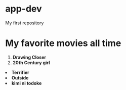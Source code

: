 # app-dev
My first repository

<h1> 
My favorite movies all time
</h1>
<ol> <li> <strong> Drawing Closer </strong></li>  <li> <strong> 20th Century girl </strong></li> </ol> <li> <strong>  Terrifier </strong></li> <li> <strong>  Outside </strong></li> <li> <strong>  kimi ni todoke </strong></li>


